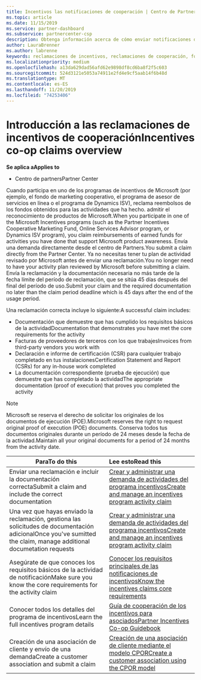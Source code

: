 ```yaml
---
title: Incentivos las notificaciones de cooperación | Centro de Partners
ms.topic: article
ms.date: 11/15/2019
ms.service: partner-dashboard
ms.subservice: partnercenter-csp
description: Obtenga información acerca de cómo enviar notificaciones de incentivos sin el requisito previo para revisar el plan de actividades.
author: LauraBrenner
ms.author: labrenne
keywords: reclamaciones de incentivos, reclamaciones de cooperación, fondos de cooperación
ms.localizationpriority: medium
ms.openlocfilehash: a13da629dad56afd62e9898df8cd6ba8f2f5c603
ms.sourcegitcommit: 524d3121e5053a74911e2fd4e9cf5aab14f6b48d
ms.translationtype: MT
ms.contentlocale: es-ES
ms.lasthandoff: 11/20/2019
ms.locfileid: "74253406"
---
```

# <a name="incentives-co-op-claims-overview"></a><span data-ttu-id="170ea-104">Introducción a las reclamaciones de incentivos de cooperación</span><span class="sxs-lookup"><span data-stu-id="170ea-104">Incentives co-op claims overview</span></span>

<span data-ttu-id="170ea-105">**Se aplica a**</span><span class="sxs-lookup"><span data-stu-id="170ea-105">**Applies to**</span></span>

- <span data-ttu-id="170ea-106">Centro de partners</span><span class="sxs-lookup"><span data-stu-id="170ea-106">Partner Center</span></span>

<span data-ttu-id="170ea-107">Cuando participa en uno de los programas de incentivos de Microsoft (por ejemplo, el fondo de marketing cooperativo, el programa de asesor de servicios en línea o el programa de Dynamics ISV), reclama reembolsos de los fondos obtenidos para las actividades que ha hecho. admitir el reconocimiento de productos de Microsoft.</span><span class="sxs-lookup"><span data-stu-id="170ea-107">When you participate in one of the Microsoft Incentives programs (such as the Partner Incentives Cooperative Marketing Fund, Online Services Advisor program, or Dynamics ISV program), you claim reimbursements of earned funds for activities you have done that support Microsoft product awareness.</span></span> <span data-ttu-id="170ea-108">Envía una demanda directamente desde el centro de Partners.</span><span class="sxs-lookup"><span data-stu-id="170ea-108">You submit a claim directly from the Partner Center.</span></span> <span data-ttu-id="170ea-109">Ya no necesitas tener tu plan de actividad revisado por Microsoft antes de enviar una reclamación.</span><span class="sxs-lookup"><span data-stu-id="170ea-109">You no longer need to have your activity plan reviewed by Microsoft before submitting a claim.</span></span> <span data-ttu-id="170ea-110">Envía la reclamación y la documentación necesaria no más tarde de la fecha límite del período de reclamación, que se sitúa 45 días después del final del período de uso.</span><span class="sxs-lookup"><span data-stu-id="170ea-110">Submit your claim and the required documentation no later than the claim period deadline which is 45 days after the end of the usage period.</span></span> 

<span data-ttu-id="170ea-111">Una reclamación correcta incluye lo siguiente:</span><span class="sxs-lookup"><span data-stu-id="170ea-111">A successful claim includes:</span></span>

- <span data-ttu-id="170ea-112">Documentación que demuestre que has cumplido los requisitos básicos de la actividad</span><span class="sxs-lookup"><span data-stu-id="170ea-112">Documentation that demonstrates you have met the core requirements for the activity</span></span>
- <span data-ttu-id="170ea-113">Facturas de proveedores de terceros con los que trabajes</span><span class="sxs-lookup"><span data-stu-id="170ea-113">Invoices from third-party vendors you work with</span></span>
- <span data-ttu-id="170ea-114">Declaración e informe de certificación (CSR) para cualquier trabajo completado en tus instalaciones</span><span class="sxs-lookup"><span data-stu-id="170ea-114">Certification Statement and Report (CSRs) for any in-house work completed</span></span>
- <span data-ttu-id="170ea-115">La documentación correspondiente (prueba de ejecución) que demuestre que has completado la actividad</span><span class="sxs-lookup"><span data-stu-id="170ea-115">The appropriate documentation (proof of execution) that proves you completed the activity</span></span> 

>[!NOTE]
><span data-ttu-id="170ea-116">Microsoft se reserva el derecho de solicitar los originales de los documentos de ejecución (POE).</span><span class="sxs-lookup"><span data-stu-id="170ea-116">Microsoft reserves the right to request original proof of execution (POE) documents.</span></span> <span data-ttu-id="170ea-117">Conserva todos tus documentos originales durante un período de 24 meses desde la fecha de la actividad.</span><span class="sxs-lookup"><span data-stu-id="170ea-117">Maintain all your original documents for a period of 24 months from the activity date.</span></span> 

|<span data-ttu-id="170ea-118">**Para**</span><span class="sxs-lookup"><span data-stu-id="170ea-118">**To do this**</span></span>   |<span data-ttu-id="170ea-119">**Lee esto**</span><span class="sxs-lookup"><span data-stu-id="170ea-119">**Read this**</span></span>   |
|-----------------|:--------------------------------------|
|<span data-ttu-id="170ea-120">Enviar una reclamación e incluir la documentación correcta</span><span class="sxs-lookup"><span data-stu-id="170ea-120">Submit a claim and include the correct documentation</span></span>|[<span data-ttu-id="170ea-121">Crear y administrar una demanda de actividades del programa incentivos</span><span class="sxs-lookup"><span data-stu-id="170ea-121">Create and manage an incentives program activity claim</span></span>](create-incentives-claims.md)|
|<span data-ttu-id="170ea-122">Una vez que hayas enviado la reclamación, gestiona las solicitudes de documentación adicional</span><span class="sxs-lookup"><span data-stu-id="170ea-122">Once you've sumitted the claim, manage additional documetation requests</span></span>|[<span data-ttu-id="170ea-123">Crear y administrar una demanda de actividades del programa incentivos</span><span class="sxs-lookup"><span data-stu-id="170ea-123">Create and manage an incentives program activity claim</span></span>](create-incentives-claims.md)  |
|<span data-ttu-id="170ea-124">Asegúrate de que conoces los requisitos básicos de la actividad de notificación</span><span class="sxs-lookup"><span data-stu-id="170ea-124">Make sure you know the core requirements for the activity claim</span></span>|[<span data-ttu-id="170ea-125">Conocer los requisitos principales de las notificaciones de incentivos</span><span class="sxs-lookup"><span data-stu-id="170ea-125">Know the incentives claims core requirements</span></span>](core-requirements.md)   |
|<span data-ttu-id="170ea-126">Conocer todos los detalles del programa de incentivos</span><span class="sxs-lookup"><span data-stu-id="170ea-126">Learn the full incentives program details</span></span>|[<span data-ttu-id="170ea-127">Guía de cooperación de los incentivos para asociados</span><span class="sxs-lookup"><span data-stu-id="170ea-127">Partner Incentives Co-op Guidebook</span></span>](https://assets.microsoft.com/coop-guidebook.pdf)
|<span data-ttu-id="170ea-128">Creación de una asociación de cliente y envío de una demanda</span><span class="sxs-lookup"><span data-stu-id="170ea-128">Create a customer association and submit a claim</span></span> |[<span data-ttu-id="170ea-129">Creación de una asociación de cliente mediante el modelo CPOR</span><span class="sxs-lookup"><span data-stu-id="170ea-129">Create a customer association using the CPOR model</span></span>](submit-osa-claim.md)|
                                                                                 
                                   
